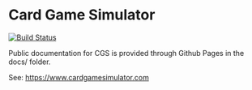# Card Game Simulator
[![Build Status](https://travis-ci.com/finol-digital/Card-Game-Simulator.svg?branch=development)](https://travis-ci.com/finol-digital/Card-Game-Simulator)

Public documentation for CGS is provided through Github Pages in the docs/ folder.

See: https://www.cardgamesimulator.com
